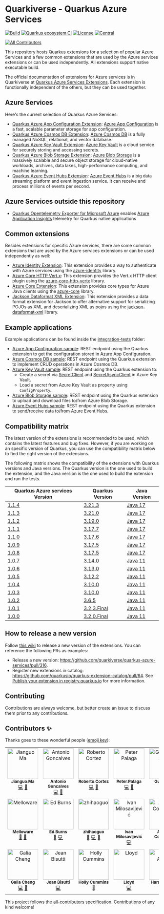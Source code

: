 # Quarkiverse - Quarkus Azure Services

[![Build](https://github.com/quarkiverse/quarkus-azure-services/workflows/Build/badge.svg)](https://github.com/quarkiverse/quarkus-azure-services/actions?query=workflow%3ABuild)
[![Quarkus ecosystem CI](https://github.com/quarkiverse/quarkus-azure-services/workflows/Quarkus%20ecosystem%20CI/badge.svg)](https://github.com/quarkiverse/quarkus-azure-services/actions?query=workflow%3AQuarkus%20ecosystem%20CI)
[![License](https://img.shields.io/github/license/quarkiverse/quarkus-azure-services.svg)](http://www.apache.org/licenses/LICENSE-2.0)
[![Central](https://img.shields.io/maven-central/v/io.quarkiverse.azureservices/quarkus-azure-services-parent?color=green)](https://central.sonatype.com/artifact/io.quarkiverse.azureservices/quarkus-azure-services-parent)
<!-- ALL-CONTRIBUTORS-BADGE:START - Do not remove or modify this section -->
[![All Contributors](https://img.shields.io/badge/all_contributors-19-orange.svg?style=flat-square)](#contributors-)
<!-- ALL-CONTRIBUTORS-BADGE:END -->

This repository hosts Quarkus extensions for a selection of popular Azure Services and a few common extensions that are used by the Azure services extensions or can be used independently. All extensions support native executable build.

The official documentation of extensions for Azure services is in Quarkiverse at [Quarkus Azure Services Extensions](https://docs.quarkiverse.io/quarkus-azure-services/dev/index.html). Each extension is functionally independent of the others, but they can be used together.

## Azure Services

Here's the current selection of Quarkus Azure Services:

- [Quarkus Azure App Configuration Extension](https://docs.quarkiverse.io/quarkus-azure-services/dev/quarkus-azure-app-configuration.html): [Azure App Configuration](https://azure.microsoft.com/products/app-configuration)
  is a fast, scalable parameter storage for app configuration.
- [Quarkus Azure Cosmos DB Extension](https://docs.quarkiverse.io/quarkus-azure-services/dev/quarkus-azure-cosmos.html): [Azure Cosmos DB](https://azure.microsoft.com/products/cosmos-db) is a fully managed NoSQL, relational, and vector database.
- [Quarkus Azure Key Vault Extension](https://docs.quarkiverse.io/quarkus-azure-services/dev/quarkus-azure-key-vault.html): [Azure Key Vault](https://azure.microsoft.com/products/key-vault) is a cloud service for securely storing and accessing secrets.
- [Quarkus Azure Blob Storage Extension](https://docs.quarkiverse.io/quarkus-azure-services/dev/quarkus-azure-storage-blob.html): [Azure Blob Storage](https://azure.microsoft.com/products/storage/blobs/)
  is a massively scalable and secure object storage for cloud-native workloads, archives, data lakes, high-performance
  computing, and machine learning.
- [Quarkus Azure Event Hubs Extension](https://docs.quarkiverse.io/quarkus-azure-services/dev/quarkus-azure-eventhubs.html): [Azure Event Hubs](https://azure.microsoft.com/products/event-hubs)
  is a big data streaming platform and event ingestion service. It can receive and process millions of events per second.

## Azure Services outside this repository
- [Quarkus Opentelemetry Exporter for Microsoft Azure](https://docs.quarkiverse.io/quarkus-opentelemetry-exporter/dev/quarkus-opentelemetry-exporter-azure.html) enables [Azure Application Insights](https://learn.microsoft.com/en-us/azure/azure-monitor/app/app-insights-overview) telemetry for Quarkus native applications

## Common extensions

Besides extensions for specific Azure services, there are some common extensions that are used by the Azure services extensions or can be used independently as well:

* [Azure Identity Extension](common/azure-identity): This extension provides a way to authenticate with Azure services using the [azure-identity](https://mvnrepository.com/artifact/com.azure/azure-identity) library.
* [Azure Core HTTP Vert.x](common/http-client-vertx): This extension provides the Vert.x HTTP client plugin using the [azure-core-http-vertx](https://mvnrepository.com/artifact/com.azure/azure-core-http-vertx) library.
* [Azure Core Extension](common/core): This extension provides core types for Azure Java clients using the [azure-core](https://mvnrepository.com/artifact/com.azure/azure-core) library.
* [Jackson Dataformat XML Extension](common/jackson-dataformat-xml): This extension provides a data format extension for Jackson to offer alternative support for serializing POJOs as XML and deserializing XML as pojos using the [jackson-dataformat-xml](https://mvnrepository.com/artifact/com.fasterxml.jackson.dataformat/jackson-dataformat-xml) library.

## Example applications

Example applications can be found inside the [integration-tests](integration-tests) folder:

- [Azure App Configuration sample](integration-tests/azure-app-configuration): REST endpoint using the Quarkus extension
  to get the configuration stored in Azure App Configuration.
- [Azure Cosmos DB sample](integration-tests/azure-cosmos): REST endpoint using the Quarkus extension to implement CRUD operations in Azure Cosmos DB.
- [Azure Key Vault sample](integration-tests/azure-keyvault): REST endpoint using the Quarkus extension
  to:
    - Create a secret via [SecretClient](https://learn.microsoft.com/java/api/com.azure.security.keyvault.secrets.secretclient) and [SecretAsyncClient](https://learn.microsoft.com/java/api/com.azure.security.keyvault.secrets.secretasyncclient) in Azure Key Vault.
    - Load a secret from Azure Key Vault as property using `ConfigProperty`.
- [Azure Blob Storage sample](integration-tests/azure-storage-blob): REST endpoint using the Quarkus extension to
  upload and download files to/from Azure Blob Storage.
- [Azure Event Hubs sample](integration-tests/azure-eventhubs): REST endpoint using the Quarkus extension to send/receive data to/from Azure Event Hubs.

## Compatibility matrix

The latest version of the extensions is recommended to be used, which contains the latest features and bug fixes. However, if you are working on an specific version of Quarkus, you can use the compatibility matrix below to find the right version of the extensions.

The following matrix shows the compatibility of the extensions with Quarkus versions and Java versions. The Quarkus version is the one used to build the extension, and the Java version is the one used to build the extension and run the tests.

| Quarkus Azure services Version | Quarkus Version | Java Version |
|--------------------------------|------------------|-----------------|
| [1.1.4](https://github.com/quarkiverse/quarkus-azure-services/blob/1.1.4/pom.xml#L12) | [3.21.3](https://github.com/quarkiverse/quarkus-azure-services/blob/1.1.4/pom.xml#L20) | [Java 17](https://github.com/quarkiverse/quarkus-azure-services/blob/1.1.4/pom.xml#L17-L18) |
| [1.1.3](https://github.com/quarkiverse/quarkus-azure-services/blob/1.1.3/pom.xml#L12) | [3.21.0](https://github.com/quarkiverse/quarkus-azure-services/blob/1.1.3/pom.xml#L20) | [Java 17](https://github.com/quarkiverse/quarkus-azure-services/blob/1.1.3/pom.xml#L17-L18) |
| [1.1.2](https://github.com/quarkiverse/quarkus-azure-services/blob/1.1.2/pom.xml#L12) | [3.19.0](https://github.com/quarkiverse/quarkus-azure-services/blob/1.1.2/pom.xml#L20) | [Java 17](https://github.com/quarkiverse/quarkus-azure-services/blob/1.1.2/pom.xml#L17-L18) |
| [1.1.1](https://github.com/quarkiverse/quarkus-azure-services/blob/1.1.1/pom.xml#L12) | [3.17.7](https://github.com/quarkiverse/quarkus-azure-services/blob/1.1.1/pom.xml#L20) | [Java 17](https://github.com/quarkiverse/quarkus-azure-services/blob/1.1.1/pom.xml#L17-L18) |
| [1.1.0](https://github.com/quarkiverse/quarkus-azure-services/blob/1.1.0/pom.xml#L12) | [3.17.6](https://github.com/quarkiverse/quarkus-azure-services/blob/1.1.0/pom.xml#L20) | [Java 17](https://github.com/quarkiverse/quarkus-azure-services/blob/1.1.0/pom.xml#L17-L18) |
| [1.0.9](https://github.com/quarkiverse/quarkus-azure-services/blob/1.0.9/pom.xml#L12) | [3.17.5](https://github.com/quarkiverse/quarkus-azure-services/blob/1.0.9/pom.xml#L20) | [Java 17](https://github.com/quarkiverse/quarkus-azure-services/blob/1.0.9/pom.xml#L17-L18) |
| [1.0.8](https://github.com/quarkiverse/quarkus-azure-services/blob/1.0.8/pom.xml#L12) | [3.17.5](https://github.com/quarkiverse/quarkus-azure-services/blob/1.0.8/pom.xml#L20) | [Java 17](https://github.com/quarkiverse/quarkus-azure-services/blob/1.0.8/pom.xml#L17-L18) |
| [1.0.7](https://github.com/quarkiverse/quarkus-azure-services/blob/1.0.7/pom.xml#L12) | [3.14.0](https://github.com/quarkiverse/quarkus-azure-services/blob/1.0.7/pom.xml#L20) | [Java 11](https://github.com/quarkiverse/quarkus-azure-services/blob/1.0.7/pom.xml#L17-L18) |
| [1.0.6](https://github.com/quarkiverse/quarkus-azure-services/blob/1.0.6/pom.xml#L12) | [3.13.0](https://github.com/quarkiverse/quarkus-azure-services/blob/1.0.6/pom.xml#L20) | [Java 11](https://github.com/quarkiverse/quarkus-azure-services/blob/1.0.6/pom.xml#L17-L18) |
| [1.0.5](https://github.com/quarkiverse/quarkus-azure-services/blob/1.0.5/pom.xml#L12) | [3.12.2](https://github.com/quarkiverse/quarkus-azure-services/blob/1.0.5/pom.xml#L20) | [Java 11](https://github.com/quarkiverse/quarkus-azure-services/blob/1.0.5/pom.xml#L17-L18) |
| [1.0.4](https://github.com/quarkiverse/quarkus-azure-services/blob/1.0.4/pom.xml#L12) | [3.10.0](https://github.com/quarkiverse/quarkus-azure-services/blob/1.0.4/pom.xml#L20) | [Java 11](https://github.com/quarkiverse/quarkus-azure-services/blob/1.0.4/pom.xml#L17-L18) |
| [1.0.3](https://github.com/quarkiverse/quarkus-azure-services/blob/1.0.3/pom.xml#L12) | [3.10.0](https://github.com/quarkiverse/quarkus-azure-services/blob/1.0.3/pom.xml#L20) | [Java 11](https://github.com/quarkiverse/quarkus-azure-services/blob/1.0.3/pom.xml#L17-L18) |
| [1.0.2](https://github.com/quarkiverse/quarkus-azure-services/blob/1.0.2/pom.xml#L12) | [3.6.5](https://github.com/quarkiverse/quarkus-azure-services/blob/1.0.2/pom.xml#L20) | [Java 11](https://github.com/quarkiverse/quarkus-azure-services/blob/1.0.2/pom.xml#L17-L18) |
| [1.0.1](https://github.com/quarkiverse/quarkus-azure-services/blob/1.0.1/pom.xml#L12) | [3.2.3.Final](https://github.com/quarkiverse/quarkus-azure-services/blob/1.0.1/pom.xml#L20) | [Java 11](https://github.com/quarkiverse/quarkus-azure-services/blob/1.0.1/pom.xml#L17-L18) |
| [1.0.0](https://github.com/quarkiverse/quarkus-azure-services/blob/1.0.0/pom.xml#L12) | [3.2.0.Final](https://github.com/quarkiverse/quarkus-azure-services/blob/1.0.0/pom.xml#L23) | [Java 11](https://github.com/quarkiverse/quarkus-azure-services/blob/1.0.0/pom.xml#L20-L21) |

## How to release a new version

Follow [this wiki](https://github.com/quarkiverse/quarkiverse/wiki/Release) to release a new version of the extensions.
You can reference the following PRs as examples:

* Release a new version: https://github.com/quarkiverse/quarkus-azure-services/pull/316.
* Register new extensions in catalog: https://github.com/quarkusio/quarkus-extension-catalog/pull/64.
  See [Publish your extension in registry.quarkus.io](https://quarkus.io/guides/writing-extensions#publish-your-extension-in-registry-quarkus-io)
  for more information.

## Contributing

Contributions are always welcome, but better create an issue to discuss them prior to any contributions.

## Contributors ✨

Thanks goes to these wonderful people ([emoji key](https://allcontributors.org/docs/en/emoji-key)):

<!-- ALL-CONTRIBUTORS-LIST:START - Do not remove or modify this section -->
<!-- prettier-ignore-start -->
<!-- markdownlint-disable -->
<table>
  <tbody>
    <tr>
      <td align="center" valign="top" width="14.28%"><a href="https://www.linkedin.com/in/jianguo-ma-40783518/"><img src="https://avatars.githubusercontent.com/u/10357495?v=4?s=100" width="100px;" alt="Jianguo Ma"/><br /><sub><b>Jianguo Ma</b></sub></a><br /><a href="https://github.com/quarkiverse/quarkus-azure-services/commits?author=majguo" title="Code">💻</a> <a href="#maintenance-majguo" title="Maintenance">🚧</a></td>
      <td align="center" valign="top" width="14.28%"><a href="http://www.antoniogoncalves.org"><img src="https://avatars.githubusercontent.com/u/729277?v=4?s=100" width="100px;" alt="Antonio Goncalves"/><br /><sub><b>Antonio Goncalves</b></sub></a><br /><a href="https://github.com/quarkiverse/quarkus-azure-services/commits?author=agoncal" title="Code">💻</a> <a href="#maintenance-agoncal" title="Maintenance">🚧</a></td>
      <td align="center" valign="top" width="14.28%"><a href="http://www.radcortez.com"><img src="https://avatars.githubusercontent.com/u/5796305?v=4?s=100" width="100px;" alt="Roberto Cortez"/><br /><sub><b>Roberto Cortez</b></sub></a><br /><a href="https://github.com/quarkiverse/quarkus-azure-services/commits?author=radcortez" title="Code">💻</a> <a href="https://github.com/quarkiverse/quarkus-azure-services/pulls?q=is%3Apr+reviewed-by%3Aradcortez" title="Reviewed Pull Requests">👀</a></td>
      <td align="center" valign="top" width="14.28%"><a href="https://twitter.com/ppalaga"><img src="https://avatars.githubusercontent.com/u/1826249?v=4?s=100" width="100px;" alt="Peter Palaga"/><br /><sub><b>Peter Palaga</b></sub></a><br /><a href="https://github.com/quarkiverse/quarkus-azure-services/commits?author=ppalaga" title="Code">💻</a> <a href="https://github.com/quarkiverse/quarkus-azure-services/pulls?q=is%3Apr+reviewed-by%3Appalaga" title="Reviewed Pull Requests">👀</a></td>
      <td align="center" valign="top" width="14.28%"><a href="https://lesincroyableslivres.fr/"><img src="https://avatars.githubusercontent.com/u/1279749?v=4?s=100" width="100px;" alt="Guillaume Smet"/><br /><sub><b>Guillaume Smet</b></sub></a><br /><a href="https://github.com/quarkiverse/quarkus-azure-services/commits?author=gsmet" title="Code">💻</a></td>
      <td align="center" valign="top" width="14.28%"><a href="http://gastaldi.wordpress.com"><img src="https://avatars.githubusercontent.com/u/54133?v=4?s=100" width="100px;" alt="George Gastaldi"/><br /><sub><b>George Gastaldi</b></sub></a><br /><a href="https://github.com/quarkiverse/quarkus-azure-services/commits?author=gastaldi" title="Code">💻</a></td>
      <td align="center" valign="top" width="14.28%"><a href="https://github.com/JoaoBrandao"><img src="https://avatars.githubusercontent.com/u/13374459?v=4?s=100" width="100px;" alt="João Brandão"/><br /><sub><b>João Brandão</b></sub></a><br /><a href="https://github.com/quarkiverse/quarkus-azure-services/issues?q=author%3AJoaoBrandao" title="Bug reports">🐛</a></td>
    </tr>
    <tr>
      <td align="center" valign="top" width="14.28%"><a href="http://melloware.com"><img src="https://avatars.githubusercontent.com/u/4399574?v=4?s=100" width="100px;" alt="Melloware"/><br /><sub><b>Melloware</b></sub></a><br /><a href="https://github.com/quarkiverse/quarkus-azure-services/issues?q=author%3Amelloware" title="Bug reports">🐛</a> <a href="https://github.com/quarkiverse/quarkus-azure-services/pulls?q=is%3Apr+reviewed-by%3Amelloware" title="Reviewed Pull Requests">👀</a></td>
      <td align="center" valign="top" width="14.28%"><a href="https://ridingthecrest.com/"><img src="https://avatars.githubusercontent.com/u/75821?v=4?s=100" width="100px;" alt="Ed Burns"/><br /><sub><b>Ed Burns</b></sub></a><br /><a href="https://github.com/quarkiverse/quarkus-azure-services/pulls?q=is%3Apr+reviewed-by%3Aedburns" title="Reviewed Pull Requests">👀</a> <a href="https://github.com/quarkiverse/quarkus-azure-services/commits?author=edburns" title="Code">💻</a></td>
      <td align="center" valign="top" width="14.28%"><a href="https://github.com/backwind1233"><img src="https://avatars.githubusercontent.com/u/4465723?v=4?s=100" width="100px;" alt="zhihaoguo"/><br /><sub><b>zhihaoguo</b></sub></a><br /><a href="https://github.com/quarkiverse/quarkus-azure-services/pulls?q=is%3Apr+reviewed-by%3Abackwind1233" title="Reviewed Pull Requests">👀</a> <a href="https://github.com/quarkiverse/quarkus-azure-services/commits?author=backwind1233" title="Code">💻</a> <a href="#maintenance-backwind1233" title="Maintenance">🚧</a></td>
      <td align="center" valign="top" width="14.28%"><a href="https://thejavaguy.org/"><img src="https://avatars.githubusercontent.com/u/11942401?v=4?s=100" width="100px;" alt="Ivan Milosavljević"/><br /><sub><b>Ivan Milosavljević</b></sub></a><br /><a href="https://github.com/quarkiverse/quarkus-azure-services/commits?author=TheJavaGuy" title="Code">💻</a></td>
      <td align="center" valign="top" width="14.28%"><a href="http://oscerd.github.io"><img src="https://avatars.githubusercontent.com/u/5106647?v=4?s=100" width="100px;" alt="Andrea Cosentino"/><br /><sub><b>Andrea Cosentino</b></sub></a><br /><a href="https://github.com/quarkiverse/quarkus-azure-services/commits?author=oscerd" title="Code">💻</a></td>
      <td align="center" valign="top" width="14.28%"><a href="https://automatiko.io"><img src="https://avatars.githubusercontent.com/u/904474?v=4?s=100" width="100px;" alt="Maciej Swiderski"/><br /><sub><b>Maciej Swiderski</b></sub></a><br /><a href="https://github.com/quarkiverse/quarkus-azure-services/commits?author=mswiderski" title="Code">💻</a></td>
      <td align="center" valign="top" width="14.28%"><a href="https://github.com/fhavel"><img src="https://avatars.githubusercontent.com/u/42615282?v=4?s=100" width="100px;" alt="Frantisek Havel"/><br /><sub><b>Frantisek Havel</b></sub></a><br /><a href="https://github.com/quarkiverse/quarkus-azure-services/commits?author=fhavel" title="Code">💻</a></td>
    </tr>
    <tr>
      <td align="center" valign="top" width="14.28%"><a href="https://github.com/galiacheng"><img src="https://avatars.githubusercontent.com/u/59823457?v=4?s=100" width="100px;" alt="Galia Cheng"/><br /><sub><b>Galia Cheng</b></sub></a><br /><a href="https://github.com/quarkiverse/quarkus-azure-services/commits?author=galiacheng" title="Code">💻</a> <a href="#maintenance-galiacheng" title="Maintenance">🚧</a></td>
      <td align="center" valign="top" width="14.28%"><a href="https://github.com/jeanbisutti"><img src="https://avatars.githubusercontent.com/u/14811066?v=4?s=100" width="100px;" alt="Jean Bisutti"/><br /><sub><b>Jean Bisutti</b></sub></a><br /><a href="https://github.com/quarkiverse/quarkus-azure-services/commits?author=jeanbisutti" title="Code">💻</a></td>
      <td align="center" valign="top" width="14.28%"><a href="https://hollycummins.com"><img src="https://avatars.githubusercontent.com/u/11509290?v=4?s=100" width="100px;" alt="Holly Cummins"/><br /><sub><b>Holly Cummins</b></sub></a><br /><a href="https://github.com/quarkiverse/quarkus-azure-services/issues?q=author%3Aholly-cummins" title="Bug reports">🐛</a></td>
      <td align="center" valign="top" width="14.28%"><a href="https://beachape.com"><img src="https://avatars.githubusercontent.com/u/914805?v=4?s=100" width="100px;" alt="Lloyd"/><br /><sub><b>Lloyd</b></sub></a><br /><a href="https://github.com/quarkiverse/quarkus-azure-services/commits?author=lloydmeta" title="Code">💻</a></td>
      <td align="center" valign="top" width="14.28%"><a href="https://github.com/albers"><img src="https://avatars.githubusercontent.com/u/2901725?v=4?s=100" width="100px;" alt="Harald Albers"/><br /><sub><b>Harald Albers</b></sub></a><br /><a href="https://github.com/quarkiverse/quarkus-azure-services/commits?author=albers" title="Code">💻</a></td>
    </tr>
  </tbody>
</table>

<!-- markdownlint-restore -->
<!-- prettier-ignore-end -->

<!-- ALL-CONTRIBUTORS-LIST:END -->

This project follows the [all-contributors](https://github.com/all-contributors/all-contributors) specification.
Contributions of any kind welcome!
